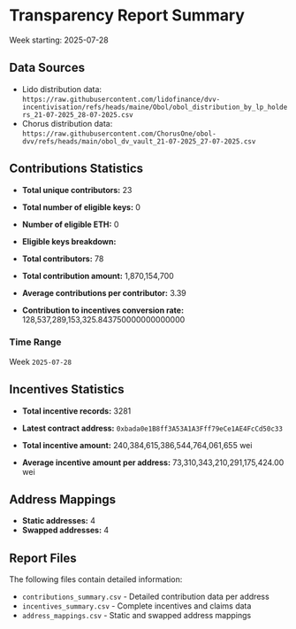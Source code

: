 # Transparency Report Summary
Week starting: 2025-07-28

## Data Sources
- Lido distribution data: `https://raw.githubusercontent.com/lidofinance/dvv-incentivisation/refs/heads/maine/Obol/obol_distribution_by_lp_holders_21-07-2025_28-07-2025.csv`
- Chorus distribution data: `https://raw.githubusercontent.com/ChorusOne/obol-dvv/refs/heads/main/obol_dv_vault_21-07-2025_27-07-2025.csv`

## Contributions Statistics
- **Total unique contributors:** 23
- **Total number of eligible keys:** 0
- **Number of eligible ETH:** 0

- **Eligible keys breakdown:**

- **Total contributors:** 78
- **Total contribution amount:** 1,870,154,700
- **Average contributions per contributor:** 3.39
- **Contribution to incentives conversion rate:** 128,537,289,153,325.843750000000000000

### Time Range
Week `2025-07-28`

## Incentives Statistics
- **Total incentive records:** 3281
- **Latest contract address:** `0xbada0e1B8ff3A53A1A3Fff79eCe1AE4FcCd50c33`

- **Total incentive amount:** 240,384,615,386,544,764,061,655 wei
- **Average incentive amount per address:** 73,310,343,210,291,175,424.00 wei

## Address Mappings
- **Static addresses:** 4
- **Swapped addresses:** 4

## Report Files
The following files contain detailed information:
- `contributions_summary.csv` - Detailed contribution data per address
- `incentives_summary.csv` - Complete incentives and claims data
- `address_mappings.csv` - Static and swapped address mappings